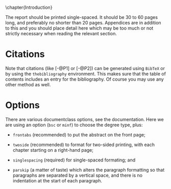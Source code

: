\chapter{Introduction}

The report should be printed single-spaced. It should be 30 to 60 pages
long, and preferably no shorter than 20 pages. Appendices are in
addition to this and you should place detail here which may be too much
or not strictly necessary when reading the relevant section.

# Citations

Note that citations (like [-@P1] or [-@P2]) can be generated using
`BibTeX` or by using the `thebibliography` environment. This makes sure
that the table of contents includes an entry for the bibliography. Of
course you may use any other method as well.

# Options

There are various documentclass options, see the documentation. Here we
are using an option (`bsc` or `minf`) to choose the degree type, plus:

-   `frontabs` (recommended) to put the abstract on the front page;

-   `twoside` (recommended) to format for two-sided printing, with each
    chapter starting on a right-hand page;

-   `singlespacing` (required) for single-spaced formating; and

-   `parskip` (a matter of taste) which alters the paragraph formatting
    so that paragraphs are separated by a vertical space, and there is
    no indentation at the start of each paragraph.

